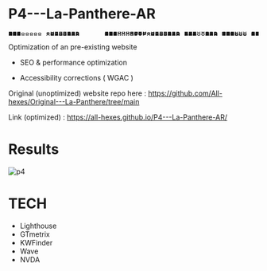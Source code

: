 # P4---La-Panthere-AR

<pre style="line-height:1px">
888                    8888888b.                   888    888                               
888                    888   Y88b                  888    888                               
888                    888    888                  888    888                               
888       8888b.       888   d88P 8888b.  88888b.  888888 88888b.   .d88b.  888d888 .d88b.  
888          "88b      8888888P"     "88b 888 "88b 888    888 "88b d8P  Y8b 888P"  d8P  Y8b 
888      .d888888      888       .d888888 888  888 888    888  888 88888888 888    88888888 
888      888  888      888       888  888 888  888 Y88b.  888  888 Y8b.     888    Y8b.     
88888888 "Y888888      888       "Y888888 888  888  "Y888 888  888  "Y8888  888     "Y8888 </pre>

Optimization of an pre-existing website

- SEO & performance optimization

- Accessibility corrections ( WGAC )

Original (unoptimized) website repo here : https://github.com/All-hexes/Original---La-Panthere/tree/main

Link (optimized) : https://all-hexes.github.io/P4---La-Panthere-AR/

# Results

![p4](https://user-images.githubusercontent.com/104685771/202857046-daecf450-9f0e-4453-bbc3-06a1a6a7b964.JPG)

# TECH

- Lighthouse
- GTmetrix
- KWFinder
- Wave
- NVDA
